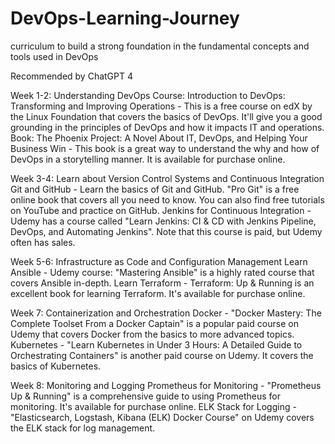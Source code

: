 # DevOps-Learning-Journey
curriculum to build a strong foundation in the fundamental concepts and tools used in DevOps

Recommended by ChatGPT 4

Week 1-2: Understanding DevOps
Course: Introduction to DevOps: Transforming and Improving Operations - This is a free course on edX by the Linux Foundation that covers the basics of DevOps. It'll give you a good grounding in the principles of DevOps and how it impacts IT and operations.
Book: The Phoenix Project: A Novel About IT, DevOps, and Helping Your Business Win - This book is a great way to understand the why and how of DevOps in a storytelling manner. It is available for purchase online.

Week 3-4: Learn about Version Control Systems and Continuous Integration
Git and GitHub - Learn the basics of Git and GitHub. "Pro Git" is a free online book that covers all you need to know. You can also find free tutorials on YouTube and practice on GitHub.
Jenkins for Continuous Integration - Udemy has a course called "Learn Jenkins: CI & CD with Jenkins Pipeline, DevOps, and Automating Jenkins". Note that this course is paid, but Udemy often has sales.

Week 5-6: Infrastructure as Code and Configuration Management
Learn Ansible - Udemy course: "Mastering Ansible" is a highly rated course that covers Ansible in-depth.
Learn Terraform - Terraform: Up & Running is an excellent book for learning Terraform. It's available for purchase online.

Week 7: Containerization and Orchestration
Docker - "Docker Mastery: The Complete Toolset From a Docker Captain" is a popular paid course on Udemy that covers Docker from the basics to more advanced topics.
Kubernetes - "Learn Kubernetes in Under 3 Hours: A Detailed Guide to Orchestrating Containers" is another paid course on Udemy. It covers the basics of Kubernetes.

Week 8: Monitoring and Logging
Prometheus for Monitoring - "Prometheus Up & Running" is a comprehensive guide to using Prometheus for monitoring. It's available for purchase online.
ELK Stack for Logging - "Elasticsearch, Logstash, Kibana (ELK) Docker Course" on Udemy covers the ELK stack for log management.
